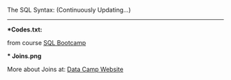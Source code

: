 The SQL Syntax: (Continuously Updating...)

<hr>

<strong> *Codes.txt:</strong>

from course <a href="https://www.udemy.com/course/the-complete-sql-bootcamp/" target="_blank">SQL Bootcamp</a>


<strong>* Joins.png</strong>

More about Joins at: <a href="https://www.datacamp.com/community/tutorials/introduction-to-sql-joins" target="_blank">Data Camp Website</a>
